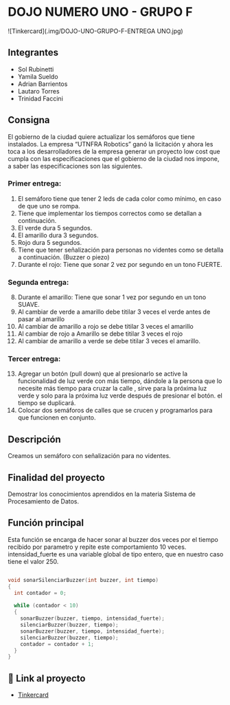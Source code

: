 # DOJO NUMERO UNO - GRUPO F

![Tinkercard](.img/DOJO-UNO-GRUPO-F-ENTREGA UNO.jpg)

## Integrantes 
- Sol Rubinetti
- Yamila Sueldo
- Adrian Barrientos
- Lautaro Torres
- Trinidad Faccini

## Consigna
El gobierno de la ciudad quiere actualizar los semáforos que tiene instalados. La empresa  “UTNFRA Robotics” ganó la licitación y ahora les toca a los desarrolladores de la empresa generar  un proyecto low cost que cumpla con las especificaciones que el gobierno de la ciudad nos  impone, a saber las especificaciones son las siguientes. 

### Primer entrega:
1. El semáforo tiene que tener 2 leds de cada color como mínimo, en caso de que uno se  rompa. 
2. Tiene que implementar los tiempos correctos como se detallan a continuación. 
3. El verde dura 5 segundos. 
4. El amarillo dura 3 segundos. 
5. Rojo dura 5 segundos. 
6. Tiene que tener señalización para personas no videntes como se detalla a  continuación. (Buzzer o piezo)
7. Durante el rojo: Tiene que sonar 2 vez por segundo en un tono FUERTE. 

### Segunda entrega: 
8. Durante el amarillo: Tiene que sonar 1 vez por segundo en un tono SUAVE. 
9. Al cambiar de verde a amarillo debe titilar 3 veces el verde antes de pasar al amarillo
10. Al cambiar de amarillo a rojo se debe titilar 3 veces el amarillo
11. Al cambiar de rojo a Amarillo se debe titilar 3 veces el rojo
12. Al cambiar de amarillo a verde se debe titilar 3 veces el amarillo.

### Tercer entrega: 
13. Agregar un botón (pull down) que al presionarlo se active la funcionalidad de luz verde con más tiempo, dándole a la persona que lo necesite más tiempo para cruzar la calle , sirve para la próxima luz verde y solo para la próxima luz verde después de presionar el botón. el tiempo se duplicará. 
14. Colocar dos semáforos de calles que se crucen  y programarlos para que funcionen en conjunto.

## Descripción

Creamos un semáforo con señalización para no videntes. 

## Finalidad del proyecto
Demostrar los conocimientos aprendidos en la materia Sistema de Procesamiento de Datos.

## Función principal

Esta función se encarga de hacer sonar al buzzer dos veces por el tiempo recibido por parametro y repite este comportamiento 10 veces. 
intensidad_fuerte es una variable global de tipo entero, que en nuestro caso tiene el valor 250. 

~~~ C++ 

void sonarSilenciarBuzzer(int buzzer, int tiempo)
{
  int contador = 0;
  
  while (contador < 10)
  {
    sonarBuzzer(buzzer, tiempo, intensidad_fuerte);
    silenciarBuzzer(buzzer, tiempo);
    sonarBuzzer(buzzer, tiempo, intensidad_fuerte);
    silenciarBuzzer(buzzer, tiempo);
    contador = contador + 1;
  }
}
~~~

## :robot: Link al proyecto
- [Tinkercard](https://www.tinkercad.com/things/8tPHbv0orHG)
